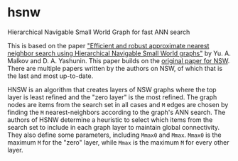 # hsnw

Hierarchical Navigable Small World Graph for fast ANN search

This is based on the paper ["Efficient and robust approximate nearest neighbor search using Hierarchical Navigable Small World graphs"](https://arxiv.org/pdf/1603.09320.pdf) by Yu. A. Malkov and D. A. Yashunin. This paper builds on the [original paper for NSW](http://www.iiis.org/CDs2011/CD2011IDI/ICTA_2011/PapersPdf/CT175ON.pdf). There are multiple papers written by the authors on NSW, of which that is the last and most up-to-date.

HNSW is an algorithm that creates layers of NSW graphs where the top layer is least refined and the "zero layer" is the most refined. The graph nodes are items from the search set in all cases and `M` edges are chosen by finding the `M` nearest-neighbors according to the graph's ANN search. The authors of HSNW determine a heuristic to select which items from the search set to include in each graph layer to maintain global connectivity. They also define some parameters, including `Mmax0` and `Mmax`. `Mmax0` is the maximum `M` for the "zero" layer, while `Mmax` is the maximum `M` for every other layer.
